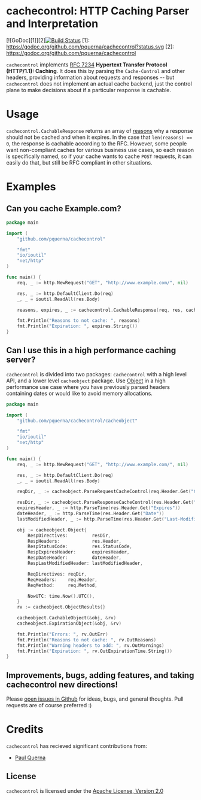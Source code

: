 # cachecontrol: HTTP Caching Parser and Interpretation

[![GoDoc][1]][2][![Build Status](https://travis-ci.org/pquerna/cachecontrol.svg?branch=master)](https://travis-ci.org/pquerna/cachecontrol)
[1]: https://godoc.org/github.com/pquerna/cachecontrol?status.svg
[2]: https://godoc.org/github.com/pquerna/cachecontrol
 

`cachecontrol` implements [RFC 7234](http://tools.ietf.org/html/rfc7234) __Hypertext Transfer Protocol (HTTP/1.1): Caching__.  It does this by parsing the `Cache-Control` and other headers, providing information about requests and responses -- but `cachecontrol` does not implement an actual cache backend, just the control plane to make decisions about if a particular response is cachable.

# Usage

`cachecontrol.CachableResponse` returns an array of [reasons](https://godoc.org/github.com/pquerna/cachecontrol/cacheobject#Reason) why a response should not be cached and when it expires.  In the case that `len(reasons) == 0`, the response is cachable according to the RFC.  However, some people want non-compliant caches for various business use cases, so each reason is specifically named, so if your cache wants to cache `POST` requests, it can easily do that, but still be RFC compliant in other situations.

# Examples

## Can you cache Example.com?

```go
package main

import (
	"github.com/pquerna/cachecontrol"

	"fmt"
	"io/ioutil"
	"net/http"
)

func main() {
	req, _ := http.NewRequest("GET", "http://www.example.com/", nil)

	res, _ := http.DefaultClient.Do(req)
	_, _ = ioutil.ReadAll(res.Body)

	reasons, expires, _ := cachecontrol.CachableResponse(req, res, cachecontrol.Options{})

	fmt.Println("Reasons to not cache: ", reasons)
	fmt.Println("Expiration: ", expires.String())
}
```

## Can I use this in a high performance caching server?

`cachecontrol` is divided into two packages: `cachecontrol` with a high level API, and a lower level `cacheobject` package.  Use [Object](https://godoc.org/github.com/pquerna/cachecontrol/cacheobject#Object) in a high performance use case where you have previously parsed headers containing dates or would like to avoid memory allocations.

```go
package main

import (
	"github.com/pquerna/cachecontrol/cacheobject"

	"fmt"
	"io/ioutil"
	"net/http"
)

func main() {
	req, _ := http.NewRequest("GET", "http://www.example.com/", nil)

	res, _ := http.DefaultClient.Do(req)
	_, _ = ioutil.ReadAll(res.Body)

	reqDir, _ := cacheobject.ParseRequestCacheControl(req.Header.Get("Cache-Control"))

	resDir, _ := cacheobject.ParseResponseCacheControl(res.Header.Get("Cache-Control"))
	expiresHeader, _ := http.ParseTime(res.Header.Get("Expires"))
	dateHeader, _ := http.ParseTime(res.Header.Get("Date"))
	lastModifiedHeader, _ := http.ParseTime(res.Header.Get("Last-Modified"))

	obj := cacheobject.Object{
		RespDirectives:         resDir,
		RespHeaders:            res.Header,
		RespStatusCode:         res.StatusCode,
		RespExpiresHeader:      expiresHeader,
		RespDateHeader:         dateHeader,
		RespLastModifiedHeader: lastModifiedHeader,

		ReqDirectives: reqDir,
		ReqHeaders:    req.Header,
		ReqMethod:     req.Method,

		NowUTC: time.Now().UTC(),
	}
	rv := cacheobject.ObjectResults{}

	cacheobject.CachableObject(&obj, &rv)
	cacheobject.ExpirationObject(&obj, &rv)

	fmt.Println("Errors: ", rv.OutErr)
	fmt.Println("Reasons to not cache: ", rv.OutReasons)
	fmt.Println("Warning headers to add: ", rv.OutWarnings)
	fmt.Println("Expiration: ", rv.OutExpirationTime.String())
}
```

## Improvements, bugs, adding features, and taking cachecontrol new directions!

Please [open issues in Github](https://github.com/pquerna/cachecontrol/issues) for ideas, bugs, and general thoughts.  Pull requests are of course preferred :)

# Credits

`cachecontrol` has recieved significant contributions from:

* [Paul Querna](https://github.com/pquerna) 

## License

`cachecontrol` is licensed under the [Apache License, Version 2.0](./LICENSE)
